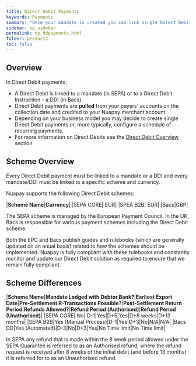 ```yaml
---
title: Direct Debit Payments
keywords: Payments
summary: "Once your mandate is created you can link single Direct Debit or payment schedules to it."
sidebar: np_sidebar
permalink: np_ddpayments.html
folder: product2
toc: false
---
```


## Overview

In Direct Debit payments:

* A Direct Debit is linked to a mandate (in SEPA) or to a Direct Debit Instruction - a DDI (in Bacs).
* Direct Debit payments are **pulled** from your payers' accounts on the collection date and credited to your Nuapay merchant account.
* Depending on your business model you may decide to create single Direct Debit payments or, more typically, configure a schedule of recurring payments.
* For more information on Direct Debits see the [Direct Debit Overview](np_ddoverview.html) section.

## Scheme Overview

Every Direct Debit payment must be linked to a mandate or a DDI and every mandate/DDI must be linked to a specific scheme and currency. 

Nuapay supports the following Direct Debit schemes:

|**Scheme Name**|**Currency**|
|SEPA CORE| EUR|
|SPEA B2B| EUR|
|Bacs|GBP|

The SEPA scheme is managed by the European Payment Council. In the UK, Bacs is responsible for various payment schemes including the Direct Debit scheme. 

Both the EPC and Bacs publish guides and rulebooks (which are generally updated on an anual basis) related to how the schemes should be implemented. Nuapay is fully compliant with these rulebooks and constantly monitor and update our Direct Debit solution as required to ensure that we remain fully compliant. 


## Scheme Differences

|**Scheme Name**|**Mandate Lodged with Debtor Bank?**|**Earliest Export Date**|**Pre-Settlement R-Transactions Possible?**|**Post-Settlement Return Period**|**Refunds Allowed?**|**Refund Period (Authorised)**|**Refund Period (Unathorised)**|
|SEPA CORE|	No|	D-1|Yes|D+5|Yes|D+8 weeks|D+13 months|
|SEPA B2B|Yes (Manual Process)|D-1|Yes|D+3|No|N/A|N/A|
|Bacs DD|Yes (Automated)|D-3|No|D+3|Yes|No Time limit|No Time limit|

In SEPA any refund that is made within the 8 week period allowed under the SEPA Guarantee is referred to as an Authorised refund; where the refund request is received after 8 weeks of the initial debit (and before 13 months) it is referred for to as an Unauthorised refund.

